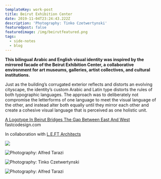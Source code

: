 ```yaml
---
templateKey: work-post
title: Beirut Exhibition Center
date: 2019-11-04T23:24:43.222Z
description: 'Photography: Tinko Czetwertynski'
featuredpost: false
featuredimage: /img/beirutfeatured.png
tags:
  - side-notes
  - blog
---
```

**This bilingual Arabic and English visual identity was inspired by the mirrored facade of the Beirut Exhibition Center, a collaborative environment for art museums, galleries, artist collectives, and cultural institutions.**

Just as the building’s corrugated exterior reflects and distorts an evolving cityscape, the identity’s custom Arabic and Latin type distorts the rules of both typographic languages. The approach was to deliberately not compromise the letterforms of one language to meet the visual language of the other, and instead alter both equally until they mirror each other and create a cohesive visual language that is perceived as one holistic unit.

[A Logotype In Beirut Bridges The Gap Between East And West](https://www.fastcodesign.com/1664877/a-logotype-in-beirut-bridges-the-gap-between-east-and-west)\
fastcodesign.com

In collaboration with [L.E.FT  Architects](http://www.leftish.net/)

![](/img/beirut2.png)

![](/img/beirut3.png "Photography: Alfred Tarazi")

![](/img/beirut4.png "Photography: Tinko Czetwertynski")

![](/img/beirut5.png "Photography: Alfred Tarazi")
